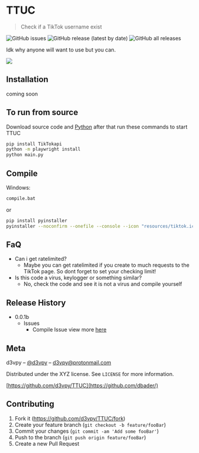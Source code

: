 # TTUC
> Check if a TikTok username exist

![GitHub issues](https://img.shields.io/github/issues/d3vpy/TTUC?style=flat-square)
![GitHub release (latest by date)](https://img.shields.io/github/v/release/d3vpy/TTUC?style=flat-square)
![GitHub all releases](https://img.shields.io/github/downloads/d3vpy/TTUC/total?style=flat-square)

Idk why anyone will want to use but you can.

![](readme/header.png)

## Installation

coming soon

## To run from source

Download source code and [Python](http://python.org) after that run these commands to start TTUC

```sh
pip install TikTokapi 
python -m playwright install
python main.py
```

## Compile

Windows:
```sh
compile.bat
```
or
```sh
pip install pyinstaller
pyinstaller --noconfirm --onefile --console --icon "resources/tiktok.ico" --name "TTUC"  "D:/Coding/TikTok username checker/main.py"
```

## FaQ

* Can i get ratelimited?
    * Maybe you can get ratelimited if you create to much requests to the TikTok page. So dont forget to set your checking limit!
* Is this code a virus, keylogger or something similar?
    * No, check the code and see it is not a virus and compile yourself



## Release History

* 0.0.1b
    * Issues
        * Compile Issue view more [here](https://github.com/d3vpy/TTUC/issues/1)

## Meta

d3vpy – [@d3vpy](https://tiktok.com/@d3vpy) – [d3vpy@protonmail.com](mailto:d3vpy@protonmail.com)

Distributed under the XYZ license. See ``LICENSE`` for more information.

[https://github.com/d3vpy/TTUC](https://github.com/dbader/)

## Contributing

1. Fork it (<https://github.com/d3vpy/TTUC/fork>)
2. Create your feature branch (`git checkout -b feature/fooBar`)
3. Commit your changes (`git commit -am 'Add some fooBar'`)
4. Push to the branch (`git push origin feature/fooBar`)
5. Create a new Pull Request
